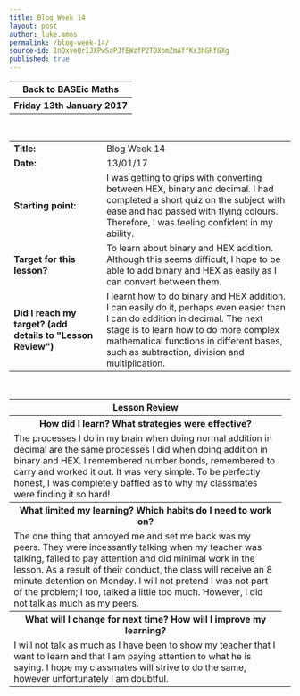 ```yaml
---
title: Blog Week 14
layout: post
author: luke.amos
permalink: /blog-week-14/
source-id: 1nQxveQrIJXPwSaPJfEWzfP2TDXbmZmAffKx3hGRfGXg
published: true
---
```

<table class="title1">
<tr>
<th ><strong>Back to BASEic Maths</strong></th>
</tr>
<tr>
<th><strong>Friday 13th January 2017</strong></th>
</tr>
</table>
<br />

<table>
  <tr>
  <td style="width: 150px;"><strong>Title:</strong></td>
    <td>Blog Week 14</td>
  </tr>
  <tr>
  <td style="width: 150px;"><strong>Date:</strong></td>
    <td>13/01/17</td>
  </tr>
  <tr>
  <td style="width: 150px;"><strong>Starting point:</strong></td>
    <td>I was getting to grips with converting between HEX, binary and decimal. I had completed a short quiz on the subject with ease and had passed with flying colours. Therefore, I was feeling confident in my ability.</td>
  </tr>
  <tr>
  <td style="width: 150px;"><strong>Target for this lesson?</strong></td>
    <td>To learn about binary and HEX addition. Although this seems difficult, I hope to be able to add binary and HEX as easily as I can convert between them.</td>
  </tr>
  <tr>
    <td style="width: 150px;"><strong>Did I reach my target? 
    (add details to "Lesson Review")</strong></td>
    <td>I learnt how to do binary and HEX addition. I can easily do it, perhaps even easier than I can do addition in decimal. The next stage is to learn how to do more complex mathematical functions in different bases, such as subtraction, division and multiplication. </td>
  </tr>
</table>
<br />

<table>
  <tr>
  <th><strong>Lesson Review</strong></th>
  </tr>
  <tr>
  <th><strong>How did I learn? What strategies were effective?</strong></th>
  </tr>
  <tr>
    <td>The processes I do in my brain when doing normal addition in decimal are the same processes I did when doing addition in binary and HEX. I remembered number bonds, remembered to carry and worked it out. It was very simple. To be perfectly honest, I was completely baffled as to why my classmates were finding it so hard!<td>
  </tr>
  <tr>
  <th><strong>What limited my learning? Which habits do I need to work on?</strong></th>
  </tr>
  <tr>
    <td>The one thing that annoyed me and set me back was my peers. They were incessantly talking when my teacher was talking, failed to pay attention and did minimal work in the lesson. As a result of their conduct, the class will receive an 8 minute detention on Monday. I will not pretend I was not part of the problem; I too, talked a little too much. However, I did not talk as much as my peers.  </td>
  </tr>
  <tr>
  <th><strong>What will I change for next time? How will I improve my learning?</strong></th>
  </tr>
  <tr>
    <td>I will not talk as much as I have been to show my teacher that I want to learn and that I am paying attention to what he is saying. I hope my classmates will strive to do the same, however unfortunately I am doubtful. </td>
  </tr>
</table>
<br />

